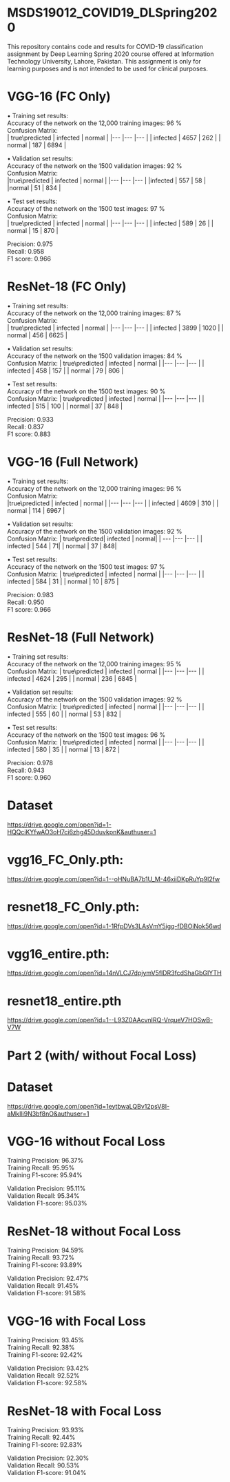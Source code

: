 # MSDS19012_COVID19_DLSpring2020
This repository contains code and results for COVID-19 classification assignment by Deep Learning Spring 2020 course offered at Information Technology University, Lahore, Pakistan. This assignment is only for learning purposes and is not intended to be used for clinical purposes.

# VGG-16 (FC Only)
•	Training set results:  
Accuracy of the network on the 12,000 training images: 96 %  
Confusion Matrix:  
| true\predicted | infected | normal |
|--- |--- |--- |
| infected | 4657 | 262 |
| normal | 187 | 6894 |

•	Validation set results:  
Accuracy of the network on the 1500 validation images: 92 %  
Confusion Matrix:  
|true\predicted |  infected |    normal |
|--- |--- |--- |
|infected       | 557     |  58 |
|normal         | 51      |  834 |

•	Test set results:  
Accuracy of the network on the 1500 test images: 97 %  
Confusion Matrix:  
| true\predicted | infected |   normal |
|--- |--- |--- |
|    infected    |   589  |       26 |
|    normal      |   15   |      870 |

Precision: 0.975  
Recall:    0.958  
F1 score:  0.966  

# ResNet-18 (FC Only)
•	Training set results:  
Accuracy of the network on the 12,000 training images: 87 %  
Confusion Matrix:   
| true\predicted | infected  |   normal |
|--- |--- |--- |
|    infected    |   3899  |    1020 |
|    normal      |   456   |    6625 |

•	  Validation set results:  
Accuracy of the network on the 1500 validation images: 84 %  
Confusion Matrix: 
| true\predicted | infected |   normal |
|--- |--- |--- |
|    infected    |   458  |    157 |
|    normal      |   79   |    806 |

•	Test set results:  
Accuracy of the network on the 1500 test images: 90 %  
Confusion Matrix: 
| true\predicted | infected | normal |
|--- |--- |--- |
|    infected    |   515  |  100 |
|    normal      |   37   |  848 |

Precision: 0.933  
Recall:    0.837  
F1 score:  0.883  



# VGG-16 (Full Network)
•	Training set results:  
Accuracy of the network on the 12,000 training images: 96 %  
Confusion Matrix:  
|true\predicted | infected  |   normal |
|--- |--- |--- |
|   infected    |   4609  |    310 |
|   normal      |   114   |    6967 |

•	Validation set results:  
Accuracy of the network on the 1500 validation images: 92 %  
Confusion Matrix: 
| true\predicted|  infected |    normal|
| --- |--- |--- |
| infected      | 544     | 71|
| normal        | 37      | 848|

•	Test set results:  
Accuracy of the network on the 1500 test images: 97 %  
Confusion Matrix: 
|  true\predicted | infected |   normal |
|--- |--- |--- |
|     infected    |   584  |       31 |
|     normal      |   10   |      875 |

Precision: 0.983  
Recall:    0.950  
F1 score:  0.966  


# ResNet-18 (Full Network)
•	Training set results:  
Accuracy of the network on the 12,000 training images: 95 %  
Confusion Matrix: 
|  true\predicted | infected  |   normal |
|--- |--- |--- |
|     infected    |   4624  |    295 |
|     normal      |   236   |    6845 |

•	Validation set results:  
Accuracy of the network on the 1500 validation images: 92 %  
Confusion Matrix: 
|  true\predicted | infected  |  normal |
|--- |--- |--- |
|     infected    |   555   |   60 |
|     normal      |   53    |   832 |

•	Test set results:  
Accuracy of the network on the 1500 test images: 96 %  
Confusion Matrix: 
|  true\predicted | infected  |  normal |
|--- |--- |--- |
|     infected    |   580   |   35 |
|     normal      |   13    |   872 |

Precision: 0.978  
Recall:    0.943  
F1 score:  0.960  

# Dataset
https://drive.google.com/open?id=1-HQQciKYfwAO3oH7ci6zhg45DduvkpnK&authuser=1

# vgg16_FC_Only.pth:
https://drive.google.com/open?id=1--oHNuBA7b1U_M-46xiiDKpRuYp9l2fw

# resnet18_FC_Only.pth:
https://drive.google.com/open?id=1-1RfpDVs3LAsVmY5igq-fDBOiNok56wd

# vgg16_entire.pth:
https://drive.google.com/open?id=14nVLCJ7dpjymV5flDR3fcdShaGbGIYTH

# resnet18_entire.pth
https://drive.google.com/open?id=1--L93Z0AAcvnIRQ-VrqueV7HOSwB-V7W

# Part 2 (with/ without Focal Loss)
# Dataset
https://drive.google.com/open?id=1eytbwaLQBv12psV8I-aMkIli9N3bf8nO&authuser=1

# VGG-16 without Focal Loss
Training Precision: 96.37%  
Training Recall:    95.95%  
Training F1-score:  95.94%  
  
Validation Precision: 95.11%  
Validation Recall:    95.34%  
Validation F1-score:  95.03%  

# ResNet-18 without Focal Loss  
Training Precision: 94.59%  
Training Recall:    93.72%  
Training F1-score:  93.89%  
  
Validation Precision: 92.47%  
Validation Recall:    91.45%  
Validation F1-score:  91.58%  


# VGG-16 with Focal Loss  
Training Precision: 93.45%  
Training Recall:    92.38%  
Training F1-score:  92.42%  
  
Validation Precision: 93.42%  
Validation Recall:    92.52%  
Validation F1-score:  92.58%  

# ResNet-18 with Focal Loss  
Training Precision: 93.93%  
Training Recall:    92.44%  
Training F1-score:  92.83%  
  
Validation Precision: 92.30%  
Validation Recall:    90.53%  
Validation F1-score:  91.04%  

